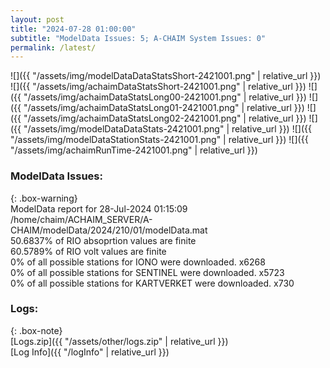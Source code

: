 ```yaml
---
layout: post
title: "2024-07-28 01:00:00"
subtitle: "ModelData Issues: 5; A-CHAIM System Issues: 0"
permalink: /latest/
---
```


![]({{ "/assets/img/modelDataDataStatsShort-2421001.png" | relative_url }})
![]({{ "/assets/img/achaimDataStatsShort-2421001.png" | relative_url }})
![]({{ "/assets/img/achaimDataStatsLong00-2421001.png" | relative_url }})
![]({{ "/assets/img/achaimDataStatsLong01-2421001.png" | relative_url }})
![]({{ "/assets/img/achaimDataStatsLong02-2421001.png" | relative_url }})
![]({{ "/assets/img/modelDataDataStats-2421001.png" | relative_url }})
![]({{ "/assets/img/modelDataStationStats-2421001.png" | relative_url }})
![]({{ "/assets/img/achaimRunTime-2421001.png" | relative_url }})


### ModelData Issues:  
  
{: .box-warning}  
 ModelData report for 28-Jul-2024 01:15:09   
 /home/chaim/ACHAIM_SERVER/A-CHAIM/modelData/2024/210/01/modelData.mat   
 50.6837% of RIO absoprtion values are finite   
 60.5789% of RIO volt values are finite   
 0% of all possible stations for IONO were downloaded. x6268   
 0% of all possible stations for SENTINEL were downloaded. x5723   
 0% of all possible stations for KARTVERKET were downloaded. x730   
  


### Logs:  
  
{: .box-note}  
[Logs.zip]({{ "/assets/other/logs.zip" | relative_url }})  
[Log Info]({{ "/logInfo" | relative_url }})  
